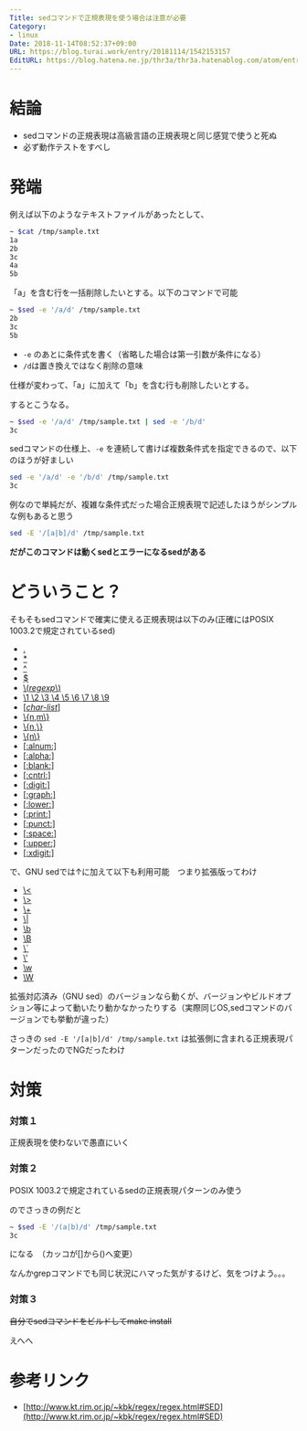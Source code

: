 ```yaml
---
Title: sedコマンドで正規表現を使う場合は注意が必要
Category:
- linux
Date: 2018-11-14T08:52:37+09:00
URL: https://blog.turai.work/entry/20181114/1542153157
EditURL: https://blog.hatena.ne.jp/thr3a/thr3a.hatenablog.com/atom/entry/10257846132669518964
---
```


# 結論

- sedコマンドの正規表現は高級言語の正規表現と同じ感覚で使うと死ぬ
- 必ず動作テストをすべし

# 発端

例えば以下のようなテキストファイルがあったとして、

```sh
~ $cat /tmp/sample.txt
1a
2b
3c
4a
5b
```

「a」を含む行を一括削除したいとする。以下のコマンドで可能

```sh
~ $sed -e '/a/d' /tmp/sample.txt
2b
3c
5b
```

- `-e` のあとに条件式を書く（省略した場合は第一引数が条件になる）
- `/d`は置き換えではなく削除の意味

仕様が変わって、「a」に加えて「b」を含む行も削除したいとする。

するとこうなる。

```sh
~ $sed -e '/a/d' /tmp/sample.txt | sed -e '/b/d'
3c
```

sedコマンドの仕様上、`-e` を連続して書けば複数条件式を指定できるので、以下のほうが好ましい

```sh
sed -e '/a/d' -e '/b/d' /tmp/sample.txt
3c
```

例なので単純だが、複雑な条件式だった場合正規表現で記述したほうがシンプルな例もあると思う

```sh
sed -E '/[a|b]/d' /tmp/sample.txt
```


**だがこのコマンドは動くsedとエラーになるsedがある**

# どういうこと？

そもそもsedコマンドで確実に使える正規表現は以下のみ(正確にはPOSIX 1003.2で規定されているsed)

<ul>
  <li><a href="#DOT">.</a></li>
  <li><a href="#STAR">*</a></li>
  <li><a href="#CIRCUMFLEX">^</a></li>
  <li><a href="#DOLLAR">$</a></li>
  <li><a href="#GROUPING">\(<em>regexp</em>\)</a></li>
  <li><a href="#BACKREF">\1 \2 \3 \4 \5 \6 \7 \8 \9</a></li>
  <li><a href="#CCLASS">[<em>char-list</em>]</a></li>
  <li><a href="#INTERVAL">\{n,m\}</a></li>
  <li><a href="#INTERVAL">\{n,\}</a></li>
  <li><a href="#INTERVAL">\{n\}</a></li>
  <li><a href="#CLASSNAME">[:alnum:]</a></li>
  <li><a href="#CLASSNAME">[:alpha:]</a></li>
  <li><a href="#CLASSNAME">[:blank:]</a></li>
  <li><a href="#CLASSNAME">[:cntrl:]</a></li>
  <li><a href="#CLASSNAME">[:digit:]</a></li>
  <li><a href="#CLASSNAME">[:graph:]</a></li>
  <li><a href="#CLASSNAME">[:lower:]</a></li>
  <li><a href="#CLASSNAME">[:print:]</a></li>
  <li><a href="#CLASSNAME">[:punct:]</a></li>
  <li><a href="#CLASSNAME">[:space:]</a></li>
  <li><a href="#CLASSNAME">[:upper:]</a></li>
  <li><a href="#CLASSNAME">[:xdigit:]</a></li>
</ul>

で、GNU sedでは↑に加えて以下も利用可能　つまり拡張版ってわけ

<ul>
  <li><a href="#LT">\&lt;</a></li>
  <li><a href="#GT">\&gt;</a></li>
  <li><a href="#PLUS">\+</a></li>
  <li><a href="#VBAR">\|</a></li>
  <li><a href="#NBOUNDARY">\b</a></li>
  <li><a href="#BOUNDARY">\B</a></li>
  <li><a href="#BBUFFER">\`</a></li>
  <li><a href="#EBUFFER">\'</a></li>
  <li><a href="#WORDCHAR">\w</a></li>
  <li><a href="#NWORDCHAR">\W</a></li>
</ul>

拡張対応済み（GNU sed）のバージョンなら動くが、バージョンやビルドオプション等によって動いたり動かなかったりする（実際同じOS,sedコマンドのバージョンでも挙動が違った）

さっきの `sed -E '/[a|b]/d' /tmp/sample.txt` は拡張側に含まれる正規表現パターンだったのでNGだったわけ

# 対策

### 対策１

正規表現を使わないで愚直にいく

### 対策２

POSIX 1003.2で規定されているsedの正規表現パターンのみ使う

のでさっきの例だと

```sh
~ $sed -E '/(a|b)/d' /tmp/sample.txt
3c
```

になる　（カッコが[]から()へ変更）

なんかgrepコマンドでも同じ状況にハマった気がするけど、気をつけよう。。。

### 対策３

~~自分でsedコマンドをビルドしてmake install~~

えへへ

# 参考リンク

- [http://www.kt.rim.or.jp/~kbk/regex/regex.html#SED](http://www.kt.rim.or.jp/~kbk/regex/regex.html#SED)
